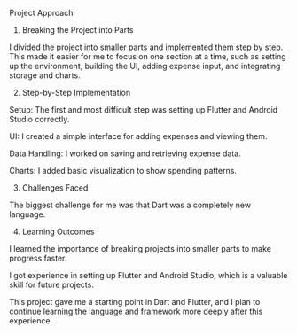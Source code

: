 Project Approach
1. Breaking the Project into Parts

 I divided the project into smaller parts and implemented them step by step. This made it easier for me to focus on one section at a time, such as setting up the environment, building the UI, adding expense input, and integrating storage and charts.

2. Step-by-Step Implementation

Setup: The first and most difficult step was setting up Flutter and Android Studio correctly.

UI: I created a simple interface for adding expenses and viewing them.

Data Handling: I worked on saving and retrieving expense data.

Charts: I added basic visualization to show spending patterns.

3. Challenges Faced

The biggest challenge for me was that Dart was a completely new language.

4. Learning Outcomes

I learned the importance of breaking projects into smaller parts to make progress faster.

I got experience in setting up Flutter and Android Studio, which is a valuable skill for future projects.

This project gave me a starting point in Dart and Flutter, and I plan to continue learning the language and framework more deeply after this experience.
